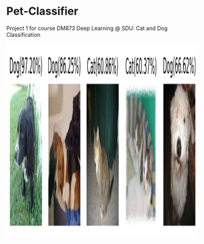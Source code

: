 # Pet-Classifier
Project 1 for course DM873 Deep Learning @ SDU: Cat and Dog Classification

<p align="center">
  <img src="https://raw.githubusercontent.com/domipm/Cat-Dog-Classifier/refs/heads/main/output/batchvalid.png" height="512" width="1024" >
</p>
